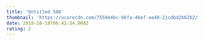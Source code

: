 ```yaml
---
title: 'Untitled 508'
thumbnail: 'https://ucarecdn.com/7550e4bc-66fa-46ef-ae40-21cdbd2b62b2/'
date: 2018-10-18T06:42:34.000Z
rating: 2
---
```

